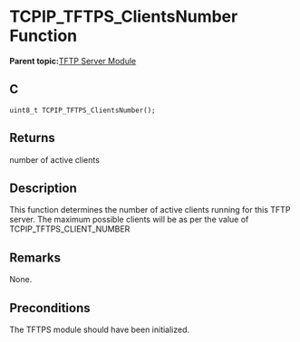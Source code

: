 # TCPIP\_TFTPS\_ClientsNumber Function

**Parent topic:**[TFTP Server Module](GUID-D76DC993-4CD3-4C65-92DB-14DEAB57BB27.md)

## C

```
uint8_t TCPIP_TFTPS_ClientsNumber(); 
```

## Returns

number of active clients

## Description

This function determines the number of active clients running for this TFTP server. The maximum possible clients will be as per the value of TCPIP\_TFTPS\_CLIENT\_NUMBER

## Remarks

None.

## Preconditions

The TFTPS module should have been initialized.

